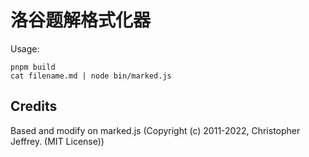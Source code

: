 # 洛谷题解格式化器

Usage:

```
pnpm build
cat filename.md | node bin/marked.js
```

## Credits

Based and modify on marked.js (Copyright (c) 2011-2022, Christopher Jeffrey. (MIT License))
